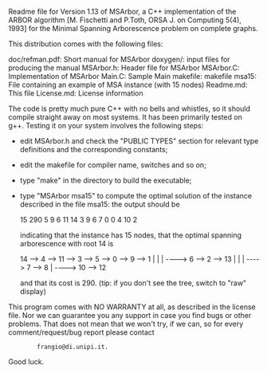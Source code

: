 Readme file for Version 1.13 of MSArbor, a C++ implementation of the ARBOR
algorithm [M. Fischetti and P.Toth, ORSA J. on Computing 5(4), 1993] for the
Minimal Spanning Arborescence problem on complete graphs.

This distribution comes with the following files:

doc/refman.pdf: Short manual for MSArbor
doxygen/:   input files for producing the manual
MSArbor.h:  Header file for MSArbor
MSArbor.C:  Implementation of MSArbor
Main.C:     Sample Main
makefile:   makefile
msa15:      File containing an example of MSA instance (with 15 nodes)
Readme.md:  This file
License.md: License information

The code is pretty much pure C++ with no bells and whistles, so it should
compile straight away on most systems. It has been primarily tested on g++.
Testing it on your system involves the following steps:

- edit MSArbor.h and check the "PUBLIC TYPES" section for relevant type
  definitions and the corresponding constants;

- edit the makefile for compiler name, switches and so on;

- type "make" in the directory to build the executable;

- type "MSArbor msa15" to compute the optimal solution of the instance
  described in the file msa15: the output should be
  
  15	  290
  5 9 6 11 14 3 9 6 7 0 0 4 10 2 
  
  indicating that the instance has 15 nodes, that the optimal spanning
  arborescence with root 14 is
  
  14 --> 4 --> 11 --> 3 --> 5 --> 0 -->  9 --> 1
                                  |      |
                                  |      ----> 6 --> 2 --> 13
                                  |            |
                                  |            ----> 7 -->  8
                                  |
                                  ----> 10 --> 12
  
  and that its cost is 290.
  (tip: if you don't see the tree, switch to "raw" display)

This program comes with NO WARRANTY at all, as described in the license file.
Nor we can guarantee you any support in case you find bugs or other problems.
That does not mean that we won't try, if we can, so for every
comment/request/bug report please contact

     	    frangio@di.unipi.it.

Good luck.
